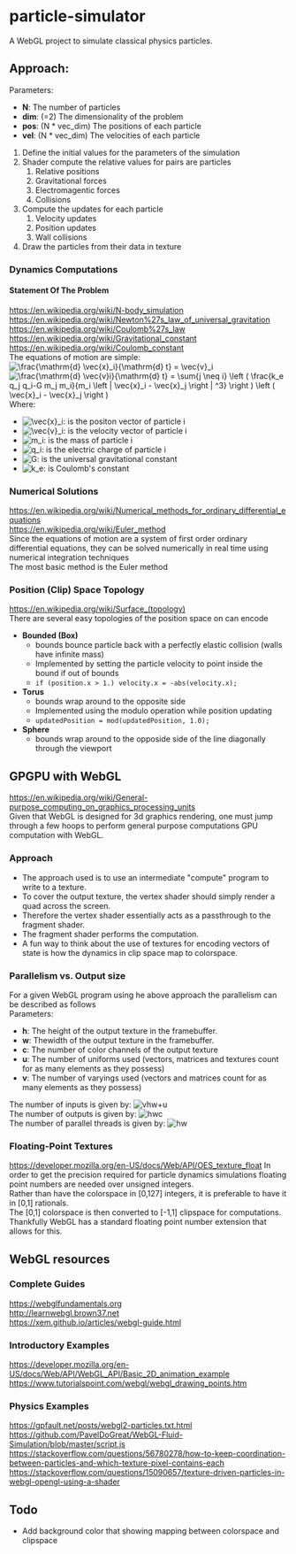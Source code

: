 # particle-simulator
A WebGL project to simulate classical physics particles.

## Approach:
Parameters:
- **N**: The number of particles
- **dim**: (=2) The dimensionality of the problem
- **pos**: (N * vec_dim) The positions of each particle
- **vel**: (N * vec_dim) The velocities of each particle

1. Define the initial values for the parameters of the simulation
2. Shader compute the relative values for pairs are particles
   1. Relative positions
   2. Gravitational forces
   3. Electromagentic forces
   3. Collisions
3. Compute the updates for each particle
   1. Velocity updates
   2. Position updates
   3. Wall collisions
4. Draw the particles from their data in texture

### Dynamics Computations
#### Statement Of The Problem
https://en.wikipedia.org/wiki/N-body_simulation  
https://en.wikipedia.org/wiki/Newton%27s_law_of_universal_gravitation  
https://en.wikipedia.org/wiki/Coulomb%27s_law  
https://en.wikipedia.org/wiki/Gravitational_constant  
https://en.wikipedia.org/wiki/Coulomb_constant  
The equations of motion are simple:  
![\frac{\mathrm{d} \vec{x}_i}{\mathrm{d} t} = \vec{v}_i](https://render.githubusercontent.com/render/math?math=%5Cfrac%7B%5Cmathrm%7Bd%7D%20%5Cvec%7Bx%7D_i%7D%7B%5Cmathrm%7Bd%7D%20t%7D%20%3D%20%5Cvec%7Bv%7D_i)  
![\frac{\mathrm{d} \vec{v}_i}{\mathrm{d} t} = \sum_{j \neq i} \left (  \frac{k_e q_j q_i-G m_j m_i}{m_i \left \| \vec{x}_i - \vec{x}_j \right \| ^3} \right ) \left ( \vec{x}_i - \vec{x}_j \right )](https://render.githubusercontent.com/render/math?math=%5Cfrac%7B%5Cmathrm%7Bd%7D%20%5Cvec%7Bv%7D_i%7D%7B%5Cmathrm%7Bd%7D%20t%7D%20%3D%20%5Csum_%7Bj%20%5Cneq%20i%7D%20%5Cleft%20(%20%20%5Cfrac%7Bk_e%20q_j%20q_i-G%20m_j%20m_i%7D%7Bm_i%20%5Cleft%20%5C%7C%20%5Cvec%7Bx%7D_i%20-%20%5Cvec%7Bx%7D_j%20%5Cright%20%5C%7C%20%5E3%7D%20%5Cright%20)%20%5Cleft%20(%20%5Cvec%7Bx%7D_i%20-%20%5Cvec%7Bx%7D_j%20%5Cright%20))  
Where:  
- ![\vec{x}_i](https://render.githubusercontent.com/render/math?math=%5Cvec%7Bx%7D_i): is the positon vector of particle i
- ![\vec{v}_i](https://render.githubusercontent.com/render/math?math=%5Cvec%7Bv%7D_i): is the velocity vector of particle i
- ![m_i](https://render.githubusercontent.com/render/math?math=m_i): is the mass of particle i
- ![q_i](https://render.githubusercontent.com/render/math?math=q_i): is the electric charge of particle i
- ![G](https://render.githubusercontent.com/render/math?math=G): is the universal gravitational constant
- ![k_e](https://render.githubusercontent.com/render/math?math=k_e): is Coulomb's constant

### Numerical Solutions
https://en.wikipedia.org/wiki/Numerical_methods_for_ordinary_differential_equations  
https://en.wikipedia.org/wiki/Euler_method  
Since the equations of motion are a system of first order ordinary differential equations, they can be solved numerically in real time using numerical integration techniques  
The most basic method is the Euler method

### Position (Clip) Space Topology
https://en.wikipedia.org/wiki/Surface_(topology)  
There are several easy topologies of the position space on can encode  
- **Bounded (Box)**
   - bounds bounce particle back with a perfectly elastic collision (walls have infinite mass)
   - Implemented by setting the particle velocity to point inside the bound if out of bounds
   - ```if (position.x > 1.) velocity.x = -abs(velocity.x);```
- **Torus** 
   - bounds wrap around to the opposite side
   - Implemented using the modulo operation while position updating
   - ```updatedPosition = mod(updatedPosition, 1.0);```
- **Sphere** 
   - bounds wrap around to the opposide side of the line diagonally through the viewport

## GPGPU with WebGL 
https://en.wikipedia.org/wiki/General-purpose_computing_on_graphics_processing_units  
Given that WebGL is designed for 3d graphics rendering, one must jump through a few hoops to perform general purpose computations GPU computation with WebGL.  
### Approach
- The approach used is to use an intermediate "compute" program to write to a texture.
- To cover the output texture, the vertex shader should simply render a quad across the screen.
- Therefore the vertex shader essentially acts as a passthrough to the fragment shader.
- The fragment shader performs the computation.
- A fun way to think about the use of textures for encoding vectors of state is how the dynamics in clip space map to colorspace.
### Parallelism vs. Output size
For a given WebGL program using he above approach the parallelism can be described as follows  
Parameters:
- **h**: The height of the output texture in the framebuffer.
- **w**: Thewidth of the output texture in the framebuffer.
- **c**: The number of color channels of the output texture
- **u**: The number of uniforms used (vectors, matrices and textures count for as many elements as they possess)
- **v**: The number of varyings used (vectors and matrices count for as many elements as they possess)

The number of inputs is given by: ![vhw+u](https://render.githubusercontent.com/render/math?math=vhw%2Bu)  
The number of outputs is given by:  ![hwc](https://render.githubusercontent.com/render/math?math=hwc)  
The number of parallel threads is given by: ![hw](https://render.githubusercontent.com/render/math?math=hw)  

### Floating-Point Textures
https://developer.mozilla.org/en-US/docs/Web/API/OES_texture_float
In order to get the precision required for particle dynamics simulations floating point numbers are needed over unsigned integers.  
Rather than have the colorspace in [0,127] integers, it is preferable to have it in [0,1] rationals.  
The [0,1] colorspace is then converted to [-1,1] clipspace for computations.  
Thankfully WebGL has a standard floating point number extension that allows for this.  

## WebGL resources
### Complete Guides
https://webglfundamentals.org  
http://learnwebgl.brown37.net  
https://xem.github.io/articles/webgl-guide.html  
### Introductory Examples
https://developer.mozilla.org/en-US/docs/Web/API/WebGL_API/Basic_2D_animation_example  
https://www.tutorialspoint.com/webgl/webgl_drawing_points.htm  
### Physics Examples
https://gpfault.net/posts/webgl2-particles.txt.html  
https://github.com/PavelDoGreat/WebGL-Fluid-Simulation/blob/master/script.js  
https://stackoverflow.com/questions/56780278/how-to-keep-coordination-between-particles-and-which-texture-pixel-contains-each  
https://stackoverflow.com/questions/15090657/texture-driven-particles-in-webgl-opengl-using-a-shader  

## Todo
- Add background color that showing mapping between colorspace and clipspace
